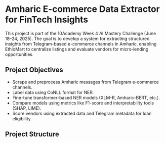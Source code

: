 # Amharic E-commerce Data Extractor for FinTech Insights

This project is part of the 10Academy Week 4 AI Mastery Challenge (June 18–24, 2025). The goal is to develop a system for extracting structured insights from Telegram-based e-commerce channels in Amharic, enabling EthioMart to centralize listings and evaluate vendors for micro-lending opportunities.

## Project Objectives

- Scrape and preprocess Amharic messages from Telegram e-commerce channels.
- Label data using CoNLL format for NER.
- Fine-tune transformer-based NER models (XLM-R, Amharic-BERT, etc.).
- Compare models using metrics like F1-score and interpretability tools (SHAP, LIME).
- Score vendors using extracted data and Telegram metadata for loan eligibility.

## Project Structure
